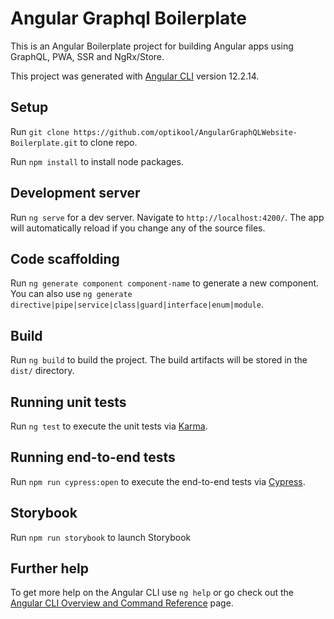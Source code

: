 # Angular Graphql Boilerplate

This is an Angular Boilerplate project for building Angular apps using GraphQL, PWA, SSR and NgRx/Store.

This project was generated with [Angular CLI](https://github.com/angular/angular-cli) version 12.2.14.

## Setup
Run `git clone https://github.com/optikool/AngularGraphQLWebsite-Boilerplate.git` to clone repo.

Run `npm install` to install node packages. 

## Development server

Run `ng serve` for a dev server. Navigate to `http://localhost:4200/`. The app will automatically reload if you change any of the source files.

## Code scaffolding

Run `ng generate component component-name` to generate a new component. You can also use `ng generate directive|pipe|service|class|guard|interface|enum|module`.

## Build

Run `ng build` to build the project. The build artifacts will be stored in the `dist/` directory.

## Running unit tests

Run `ng test` to execute the unit tests via [Karma](https://karma-runner.github.io).

## Running end-to-end tests

Run `npm run cypress:open` to execute the end-to-end tests via [Cypress](https://www.cypress.io/).

## Storybook

Run `npm run storybook` to launch Storybook

## Further help

To get more help on the Angular CLI use `ng help` or go check out the [Angular CLI Overview and Command Reference](https://angular.io/cli) page.
